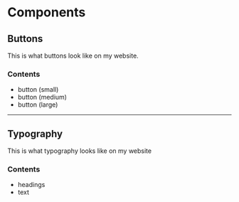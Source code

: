 # Components

## Buttons
This is what buttons look like on my website.

### Contents
* button (small)
* button (medium)
* button (large)

---

## Typography
This is what typography looks like on my website

### Contents
* headings
* text
